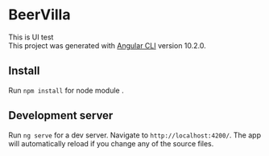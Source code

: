 # BeerVilla

This is UI test     
This project was generated with [Angular CLI](https://github.com/angular/angular-cli) version 10.2.0.

## Install

Run `npm install` for node module .

## Development server

Run `ng serve` for a dev server. Navigate to `http://localhost:4200/`. The app will automatically reload if you change any of the source files.
